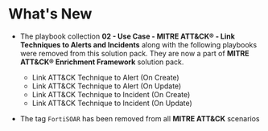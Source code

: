 # What's New

- The playbook collection **02 - Use Case - MITRE ATT&CK&reg; - Link Techniques to Alerts and Incidents** along with the following playbooks were removed from this solution pack. They are now a part of **MITRE ATT&CK&reg; Enrichment Framework** solution pack.
    - Link ATT&CK Technique to Alert (On Create)
    - Link ATT&CK Technique to Alert (On Update)
    - Link ATT&CK Technique to Incident (On Create)
    - Link ATT&CK Technique to Incident (On Update)

- The tag `FortiSOAR` has been removed from all **MITRE ATT&CK** scenarios